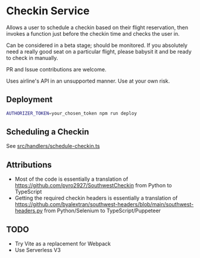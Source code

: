 # Checkin Service

Allows a user to schedule a checkin based on their flight reservation, then invokes a function just before the checkin time and checks the user in.

Can be considered in a beta stage; should be monitored. If you absolutely need a really good seat on a particular flight, please babysit it and be ready to check in manually.

PR and Issue contributions are welcome.

Uses airline's API in an unsupported manner. Use at your own risk.

## Deployment

```sh
AUTHORIZER_TOKEN=your_chosen_token npm run deploy
```

## Scheduling a Checkin

See [src/handlers/schedule-checkin.ts](src/handlers/schedule-checkin.ts)

## Attributions

- Most of the code is essentially a translation of https://github.com/pyro2927/SouthwestCheckin from Python to TypeScript
- Getting the required checkin headers is essentially a translation of https://github.com/byalextran/southwest-headers/blob/main/southwest-headers.py from Python/Selenium to TypeScript/Puppeteer

## TODO

- Try Vite as a replacement for Webpack
- Use Serverless V3
